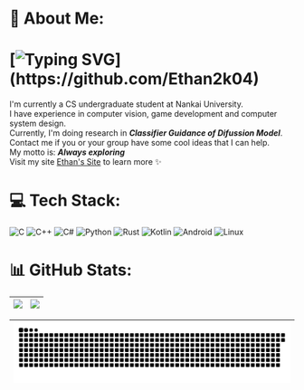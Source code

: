 # 💫 About Me:

 # [![Typing SVG](https://readme-typing-svg.demolab.com?font=Fira+Code&pause=1000&width=435&lines=Hi%F0%9F%91%8B%2C+I'm+Ethan2k04!;Welcome+to+my+homepage!)](https://github.com/Ethan2k04)

I'm currently a CS undergraduate student at Nankai University. <br>I have experience in computer vision, game development and computer system design. <br>Currently, I'm doing research in ***Classifier Guidance of Difussion Model***. <br>Contact me if you or your group have some cool ideas that I can help. <br>My motto is: ***Always exploring***  <br>Visit my site [Ethan's Site](https://www.ethan2k04.icu/) to learn more ✨

# 💻 Tech Stack:
![C](https://img.shields.io/badge/c-%2300599C.svg?style=for-the-badge&logo=c&logoColor=white) ![C++](https://img.shields.io/badge/c++-%2300599C.svg?style=for-the-badge&logo=c%2B%2B&logoColor=white) 	![C#](https://img.shields.io/badge/c%23-%23239120.svg?style=for-the-badge&logo=csharp&logoColor=white) ![Python](https://img.shields.io/badge/python-3670A0?style=for-the-badge&logo=python&logoColor=ffdd54) ![Rust](https://img.shields.io/badge/rust-%23000000.svg?style=for-the-badge&logo=rust&logoColor=white) ![Kotlin](https://img.shields.io/badge/kotlin-%237F52FF.svg?style=for-the-badge&logo=kotlin&logoColor=white) ![Android](https://img.shields.io/badge/Android-3DDC84?style=for-the-badge&logo=android&logoColor=white) ![Linux](https://img.shields.io/badge/Linux-FCC624?style=for-the-badge&logo=linux&logoColor=black)

# 📊 GitHub Stats:

| ![](https://github-readme-stats.vercel.app/api?username=Ethan2k04&theme=github_dark_dimmed&hide_border=false&include_all_commits=true&count_private=true) | ![](https://github-readme-stats.vercel.app/api/top-langs/?username=Ethan2k04&theme=github_dark_dimmed&hide_border=false&include_all_commits=true&count_private=true&layout=compact) |
|-------|-------|

| <picture><source media="(prefers-color-scheme: dark)" srcset="https://raw.githubusercontent.com/Ethan2k04/Ethan2k04/output/github-contribution-grid-snake-dark.svg"><source media="(prefers-color-scheme: light)" srcset="https://raw.githubusercontent.com/Ethan2k04/Ethan2k04/output/github-contribution-grid-snake.svg"><img alt="github contribution grid snake animation" src="https://raw.githubusercontent.com/Ethan2k04/Ethan2k04/output/github-contribution-grid-snake.svg"></picture> |
|-------|
